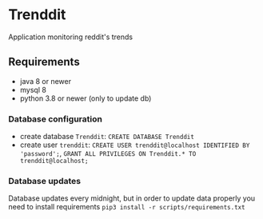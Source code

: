 # Trenddit
Application monitoring reddit's trends

## Requirements
- java 8 or newer
- mysql 8
- python 3.8 or newer (only to update db)

### Database configuration
- create database `Trenddit`: `CREATE DATABASE Trenddit`
- create user `trenddit`: `CREATE USER trenddit@localhost IDENTIFIED BY 'password';`, `GRANT ALL PRIVILEGES ON Trenddit.* TO trenddit@localhost;`

### Database updates
Database updates every midnight, but in order to update data properly you need to install requirements `pip3 install -r scripts/requirements.txt`
